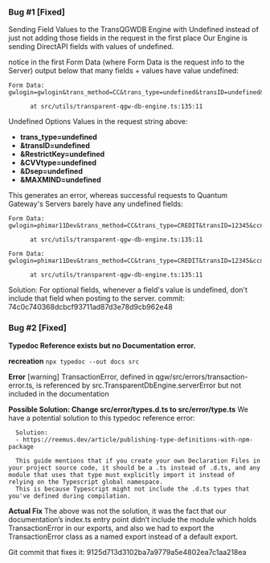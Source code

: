 ### Bug #1 [Fixed]

Sending Field Values to the TransQGWDB Engine with Undefined instead of just not adding those fields in the request in the first place
Our Engine is sending DirectAPI fields with values of undefined.

notice in the first Form Data (where Form Data is the request info to the Server) output below that many fields + values have value undefined:

```
Form Data: gwlogin=gwlogin&trans_method=CC&trans_type=undefined&transID=undefined&ccnum=4111111111111111&ccmo=12&ccyr=28&amount=100&BADDR1=123%20cheese%20street&BZIP1=90210&BCUST_EMAIL=transactiontequest%40email.com&override_email_customer=N&override_trans_email=N&RestrictKey=undefined&BNAME=Transaction%20Requester&CVV2=999&CVVtype=undefined&Dsep=undefined&MAXMIND=undefined

      at src/utils/transparent-qgw-db-engine.ts:135:11
```

Undefined Options Values in the request string above:

- **trans_type=undefined**
- **&transID=undefined**
- **&RestrictKey=undefined**
- **&CVVtype=undefined**
- **&Dsep=undefined**
- **&MAXMIND=undefined**

This generates an error, whereas successful requests to Quantum Gateway's Servers barely have any undefined fields:

```
Form Data: gwlogin=phimar11Dev&trans_method=CC&trans_type=CREDIT&transID=12345&ccnum=4111111111111111&ccmo=12&ccyr=99&amount=100.00&BADDR1=123%20Street&BZIP1=90210&BCUST_EMAIL=test%40example.com&override_email_customer=N&override_trans_email=N

      at src/utils/transparent-qgw-db-engine.ts:135:11

Form Data: gwlogin=phimar11Dev&trans_method=CC&trans_type=CREDIT&transID=12345&ccnum=undefined&ccmo=12&ccyr=99&amount=100.00&BADDR1=123%20Street&BZIP1=90210&BCUST_EMAIL=test%40example.com&override_email_customer=N&override_trans_email=N

      at src/utils/transparent-qgw-db-engine.ts:135:11
```

Solution:
For optional fields, whenever a field's value is undefined, don't include that field when posting to the server.
commit: 74c0c740368dcbcf93711ad87d3e78d9cb962e48

### Bug #2 [Fixed]

**Typedoc Reference exists but no Documentation error.**

**recreation**
`npx typedoc --out docs src`

**Error**
[warning] TransactionError, defined in qgw/src/errors/transaction-error.ts, is referenced by src.TransparentDbEngine.serverError but not included in the documentation

**Possible Solution: Change src/error/types.d.ts to src/error/type.ts**
We have a potential solution to this typedoc reference error:

      Solution:
      - https://reemus.dev/article/publishing-type-definitions-with-npm-package

      This guide mentions that if you create your own Declaration Files in your project source code, it should be a .ts instead of .d.ts, and any module that uses that type must explicitly import it instead of relying on the Typescript global namespace.
      This is because Typescript might not include the .d.ts types that you've defined during compilation.

**Actual Fix**
The above was not the solution, it was the fact that our documentation’s index.ts entry point didn’t include the module which holds TransactionError in our exports, and also we had to export the TransactionError class as a named export instead of a default export.

Git commit that fixes it: 9125d713d3102ba7a9779a5e4802ea7c1aa218ea
